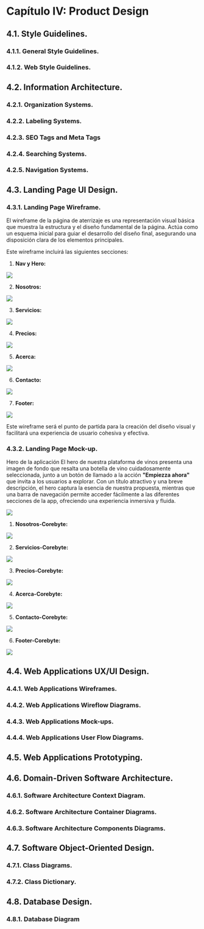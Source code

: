 # Capítulo IV: Product Design

## 4.1. Style Guidelines.

### 4.1.1. General Style Guidelines.

### 4.1.2. Web Style Guidelines.

## 4.2. Information Architecture.

### 4.2.1. Organization Systems.

### 4.2.2. Labeling Systems.

### 4.2.3. SEO Tags and Meta Tags

### 4.2.4. Searching Systems.

### 4.2.5. Navigation Systems.

## 4.3. Landing Page UI Design.

### 4.3.1. Landing Page Wireframe.
El wireframe de la página de aterrizaje es una representación visual básica que muestra la estructura y el diseño fundamental de la página. Actúa como un esquema inicial para guiar el desarrollo del diseño final, asegurando una disposición clara de los elementos principales.

Este wireframe incluirá las siguientes secciones:

1. **Nav y Hero:**

![](/assets/img/chapter-IV/inicio.png)

2. **Nosotros:**

![](/assets/img/chapter-IV/nosotros.png)

3. **Servicios:**

![](/assets/img/chapter-IV/servicios.png)

4. **Precios:**

![](/assets/img/chapter-IV/precios.png)

5. **Acerca:**

![](/assets/img/chapter-IV/acerca.png)

6. **Contacto:**

![](/assets/img/chapter-IV/contacto.png)

7. **Footer:**

![](/assets/img/chapter-IV/footer.png)

Este wireframe será el punto de partida para la creación del diseño visual y facilitará una experiencia de usuario cohesiva y efectiva.

### 4.3.2. Landing Page Mock-up.

Hero de la aplicación El hero de nuestra plataforma de vinos presenta una imagen de fondo que resalta una botella de vino cuidadosamente seleccionada, junto a un botón de llamado a la acción <strong>"Empiezza ahora"</strong> que invita a los usuarios a explorar. Con un título atractivo y una breve descripción, el hero captura la esencia de nuestra propuesta, mientras que una barra de navegación permite acceder fácilmente a las diferentes secciones de la app, ofreciendo una experiencia inmersiva y fluida.

![](/assets/img/chapter-IV/inicio-color.png)

1. **Nosotros-Corebyte:**

![](/assets/img/chapter-IV/nosotros-color.png)

2. **Servicios-Corebyte:**

![](/assets/img/chapter-IV/servicios-color.png)

3. **Precios-Corebyte:**

![](/assets/img/chapter-IV/corebyte-color.png)

4. **Acerca-Corebyte:**

![](/assets/img/chapter-IV/acerca-color.png)

5. **Contacto-Corebyte:**

![](/assets/img/chapter-IV/contacto-color.png)

6. **Footer-Corebyte:**

![](/assets/img/chapter-IV/footer-color.png)

## 4.4. Web Applications UX/UI Design.

### 4.4.1. Web Applications Wireframes.

### 4.4.2. Web Applications Wireflow Diagrams.

### 4.4.3. Web Applications Mock-ups.

### 4.4.4. Web Applications User Flow Diagrams.

## 4.5. Web Applications Prototyping.

## 4.6. Domain-Driven Software Architecture.

### 4.6.1. Software Architecture Context Diagram.

### 4.6.2. Software Architecture Container Diagrams.

### 4.6.3. Software Architecture Components Diagrams.

## 4.7. Software Object-Oriented Design.

### 4.7.1. Class Diagrams.

### 4.7.2. Class Dictionary.

## 4.8. Database Design.

### 4.8.1. Database Diagram
